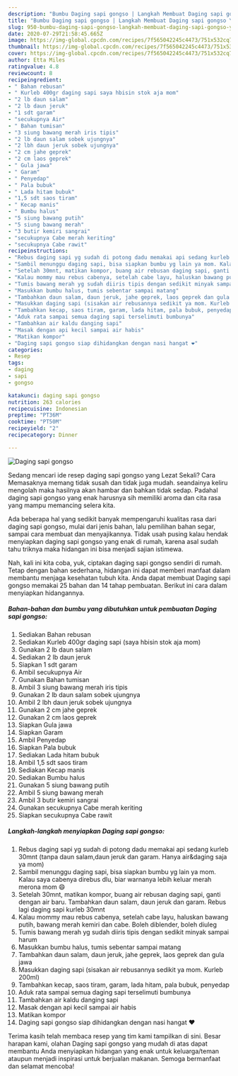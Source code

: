 ```yaml
---
description: "Bumbu Daging sapi gongso | Langkah Membuat Daging sapi gongso Yang Paling Enak"
title: "Bumbu Daging sapi gongso | Langkah Membuat Daging sapi gongso Yang Paling Enak"
slug: 950-bumbu-daging-sapi-gongso-langkah-membuat-daging-sapi-gongso-yang-paling-enak
date: 2020-07-29T21:58:45.665Z
image: https://img-global.cpcdn.com/recipes/7f565042245c4473/751x532cq70/daging-sapi-gongso-foto-resep-utama.jpg
thumbnail: https://img-global.cpcdn.com/recipes/7f565042245c4473/751x532cq70/daging-sapi-gongso-foto-resep-utama.jpg
cover: https://img-global.cpcdn.com/recipes/7f565042245c4473/751x532cq70/daging-sapi-gongso-foto-resep-utama.jpg
author: Etta Miles
ratingvalue: 4.8
reviewcount: 8
recipeingredient:
- " Bahan rebusan"
- " Kurleb 400gr daging sapi saya hbisin stok aja mom"
- "2 lb daun salam"
- "2 lb daun jeruk"
- "1 sdt garam"
- "secukupnya Air"
- " Bahan tumisan"
- "3 siung bawang merah iris tipis"
- "2 lb daun salam sobek ujungnya"
- "2 lbh daun jeruk sobek ujungnya"
- "2 cm jahe geprek"
- "2 cm laos geprek"
- " Gula jawa"
- " Garam"
- " Penyedap"
- " Pala bubuk"
- " Lada hitam bubuk"
- "1,5 sdt saos tiram"
- " Kecap manis"
- " Bumbu halus"
- "5 siung bawang putih"
- "5 siung bawang merah"
- "3 butir kemiri sangrai"
- "secukupnya Cabe merah keriting"
- "secukupnya Cabe rawit"
recipeinstructions:
- "Rebus daging sapi yg sudah di potong dadu memakai api sedang kurleb 30mnt (tanpa daun salam,daun jeruk dan garam. Hanya air&amp;daging saja ya mom)"
- "Sambil menunggu daging sapi, bisa siapkan bumbu yg lain ya mom. Kalau saya cabenya direbus dlu, biar warnanya lebih keluar merah merona mom 😄"
- "Setelah 30mnt, matikan kompor, buang air rebusan daging sapi, ganti dengan air baru. Tambahkan daun salam, daun jeruk dan garam. Rebus lagi daging sapi kurleb 30mnt"
- "Kalau mommy mau rebus cabenya, setelah cabe layu, haluskan bawang putih, bawang merah kemiri dan cabe. Boleh diblender, boleh diuleg"
- "Tumis bawang merah yg sudah diiris tipis dengan sedikit minyak sampai harum"
- "Masukkan bumbu halus, tumis sebentar sampai matang"
- "Tambahkan daun salam, daun jeruk, jahe geprek, laos geprek dan gula jawa"
- "Masukkan daging sapi (sisakan air rebusannya sedikit ya mom. Kurleb 200ml)"
- "Tambahkan kecap, saos tiram, garam, lada hitam, pala bubuk, penyedap"
- "Aduk rata sampai semua daging sapi terselimuti bumbunya"
- "Tambahkan air kaldu danging sapi"
- "Masak dengan api kecil sampai air habis"
- "Matikan kompor"
- "Daging sapi gongso siap dihidangkan dengan nasi hangat ❤"
categories:
- Resep
tags:
- daging
- sapi
- gongso

katakunci: daging sapi gongso 
nutrition: 263 calories
recipecuisine: Indonesian
preptime: "PT36M"
cooktime: "PT50M"
recipeyield: "2"
recipecategory: Dinner

---
```



![Daging sapi gongso](https://img-global.cpcdn.com/recipes/7f565042245c4473/751x532cq70/daging-sapi-gongso-foto-resep-utama.jpg)

Sedang mencari ide resep daging sapi gongso yang Lezat Sekali? Cara Memasaknya memang tidak susah dan tidak juga mudah. seandainya keliru mengolah maka hasilnya akan hambar dan bahkan tidak sedap. Padahal daging sapi gongso yang enak harusnya sih memiliki aroma dan cita rasa yang mampu memancing selera kita.

Ada beberapa hal yang sedikit banyak mempengaruhi kualitas rasa dari daging sapi gongso, mulai dari jenis bahan, lalu pemilihan bahan segar, sampai cara membuat dan menyajikannya. Tidak usah pusing kalau hendak menyiapkan daging sapi gongso yang enak di rumah, karena asal sudah tahu triknya maka hidangan ini bisa menjadi sajian istimewa.




Nah, kali ini kita coba, yuk, ciptakan daging sapi gongso sendiri di rumah. Tetap dengan bahan sederhana, hidangan ini dapat memberi manfaat dalam membantu menjaga kesehatan tubuh kita. Anda dapat membuat Daging sapi gongso memakai 25 bahan dan 14 tahap pembuatan. Berikut ini cara dalam menyiapkan hidangannya.

<!--inarticleads1-->

##### Bahan-bahan dan bumbu yang dibutuhkan untuk pembuatan Daging sapi gongso:

1. Sediakan  Bahan rebusan
1. Sediakan  Kurleb 400gr daging sapi (saya hbisin stok aja mom)
1. Gunakan 2 lb daun salam
1. Sediakan 2 lb daun jeruk
1. Siapkan 1 sdt garam
1. Ambil secukupnya Air
1. Gunakan  Bahan tumisan
1. Ambil 3 siung bawang merah iris tipis
1. Gunakan 2 lb daun salam sobek ujungnya
1. Ambil 2 lbh daun jeruk sobek ujungnya
1. Gunakan 2 cm jahe geprek
1. Gunakan 2 cm laos geprek
1. Siapkan  Gula jawa
1. Siapkan  Garam
1. Ambil  Penyedap
1. Siapkan  Pala bubuk
1. Sediakan  Lada hitam bubuk
1. Ambil 1,5 sdt saos tiram
1. Sediakan  Kecap manis
1. Sediakan  Bumbu halus
1. Gunakan 5 siung bawang putih
1. Ambil 5 siung bawang merah
1. Ambil 3 butir kemiri sangrai
1. Gunakan secukupnya Cabe merah keriting
1. Siapkan secukupnya Cabe rawit




<!--inarticleads2-->

##### Langkah-langkah menyiapkan Daging sapi gongso:

1. Rebus daging sapi yg sudah di potong dadu memakai api sedang kurleb 30mnt (tanpa daun salam,daun jeruk dan garam. Hanya air&amp;daging saja ya mom)
1. Sambil menunggu daging sapi, bisa siapkan bumbu yg lain ya mom. Kalau saya cabenya direbus dlu, biar warnanya lebih keluar merah merona mom 😄
1. Setelah 30mnt, matikan kompor, buang air rebusan daging sapi, ganti dengan air baru. Tambahkan daun salam, daun jeruk dan garam. Rebus lagi daging sapi kurleb 30mnt
1. Kalau mommy mau rebus cabenya, setelah cabe layu, haluskan bawang putih, bawang merah kemiri dan cabe. Boleh diblender, boleh diuleg
1. Tumis bawang merah yg sudah diiris tipis dengan sedikit minyak sampai harum
1. Masukkan bumbu halus, tumis sebentar sampai matang
1. Tambahkan daun salam, daun jeruk, jahe geprek, laos geprek dan gula jawa
1. Masukkan daging sapi (sisakan air rebusannya sedikit ya mom. Kurleb 200ml)
1. Tambahkan kecap, saos tiram, garam, lada hitam, pala bubuk, penyedap
1. Aduk rata sampai semua daging sapi terselimuti bumbunya
1. Tambahkan air kaldu danging sapi
1. Masak dengan api kecil sampai air habis
1. Matikan kompor
1. Daging sapi gongso siap dihidangkan dengan nasi hangat ❤




Terima kasih telah membaca resep yang tim kami tampilkan di sini. Besar harapan kami, olahan Daging sapi gongso yang mudah di atas dapat membantu Anda menyiapkan hidangan yang enak untuk keluarga/teman ataupun menjadi inspirasi untuk berjualan makanan. Semoga bermanfaat dan selamat mencoba!
